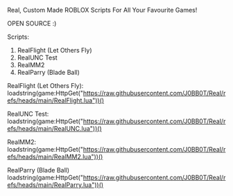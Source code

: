 Real, Custom Made ROBLOX Scripts For All Your Favourite Games!

OPEN SOURCE :)

Scripts:

1. RealFlight (Let Others Fly)
2. RealUNC Test
3. RealMM2
4. RealParry (Blade Ball)

RealFlight (Let Others Fly):
loadstring(game:HttpGet("https://raw.githubusercontent.com/J0BB0T/Real/refs/heads/main/RealFlight.lua"))()

RealUNC Test:
loadstring(game:HttpGet("https://raw.githubusercontent.com/J0BB0T/Real/refs/heads/main/RealUNC.lua"))()

RealMM2:
loadstring(game:HttpGet("https://raw.githubusercontent.com/J0BB0T/Real/refs/heads/main/RealMM2.lua"))()

RealParry (Blade Ball)
loadstring(game:HttpGet("https://raw.githubusercontent.com/J0BB0T/Real/refs/heads/main/RealParry.lua"))()
